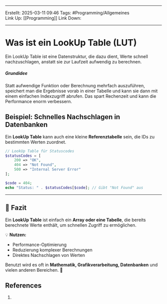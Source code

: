 
--- 
Erstellt: 2025-03-11    09:46 
Tags: #Programming/Allgemeines  
Link Up: [[Programming]]
Link Down:

--- 
# Was ist ein LookUp Table (LUT)
Ein LookUp Table ist eine Datenstruktur, die dazu dient, Werte schnell nachzuschlagen, anstatt sie zur Laufzeit aufwendig zu berechnen.

##### Grundidee
Statt aufwendige Funktion oder Berechnung mehrfach auszuführen, speichert man die Ergebnisse vorab in einer Tabelle und kann sie dann mit einem einfachen Indexzugriff abrufen. Das spart Rechenzeit und kann die Performance enorm verbessern.

## **Beispiel: Schnelles Nachschlagen in Datenbanken**

Ein **LookUp Table** kann auch eine kleine **Referenztabelle** sein, die IDs zu bestimmten Werten zuordnet.

```PHP
// LookUp Table für Statuscodes
$statusCodes = [
    200 => "OK",
    404 => "Not Found",
    500 => "Internal Server Error"
];

$code = 404;
echo "Status: " . $statusCodes[$code]; // Gibt "Not Found" aus
```

---
## **📌 Fazit**
Ein **LookUp Table** ist einfach ein **Array oder eine Tabelle**, die bereits berechnete Werte enthält, um schnellen Zugriff zu ermöglichen.

💡 **Nutzen:**
- Performance-Optimierung
- Reduzierung komplexer Berechnungen
- Direktes Nachschlagen von Werten

Benutzt wird es oft in **Mathematik, Grafikverarbeitung, Datenbanken** und vielen anderen Bereichen. 🚀
## References
1. 
